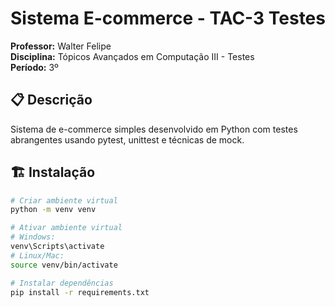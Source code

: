 # Sistema E-commerce - TAC-3 Testes

**Professor:** Walter Felipe  
**Disciplina:** Tópicos Avançados em Computação III - Testes  
**Período:** 3º

## 📋 Descrição

Sistema de e-commerce simples desenvolvido em Python com testes abrangentes usando pytest, unittest e técnicas de mock.

## 🏗️ Instalação

```bash
# Criar ambiente virtual
python -m venv venv

# Ativar ambiente virtual
# Windows:
venv\Scripts\activate
# Linux/Mac:
source venv/bin/activate

# Instalar dependências
pip install -r requirements.txt